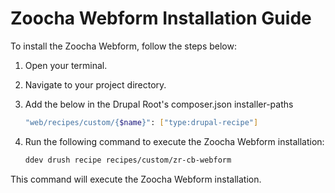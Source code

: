 # Zoocha Webform Installation Guide

To install the Zoocha Webform, follow the steps below:

1. Open your terminal.
2. Navigate to your project directory.
3. Add the below in the Drupal Root's composer.json installer-paths
    ```sh
    "web/recipes/custom/{$name}": ["type:drupal-recipe"]
    ```
4. Run the following command to execute the Zoocha Webform installation:

    ```sh
    ddev drush recipe recipes/custom/zr-cb-webform
    ```

This command will execute the Zoocha Webform installation.

